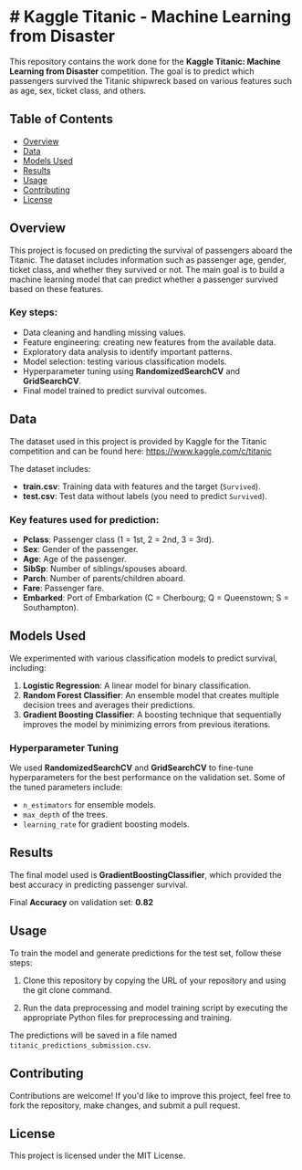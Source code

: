 # # Kaggle Titanic - Machine Learning from Disaster

This repository contains the work done for the **Kaggle Titanic: Machine Learning from Disaster** competition. The goal is to predict which passengers survived the Titanic shipwreck based on various features such as age, sex, ticket class, and others.

## Table of Contents
- [Overview](#overview)
- [Data](#data)
- [Models Used](#models-used)
- [Results](#results)
- [Usage](#usage)
- [Contributing](#contributing)
- [License](#license)

## Overview

This project is focused on predicting the survival of passengers aboard the Titanic. The dataset includes information such as passenger age, gender, ticket class, and whether they survived or not. The main goal is to build a machine learning model that can predict whether a passenger survived based on these features.

### Key steps:
- Data cleaning and handling missing values.
- Feature engineering: creating new features from the available data.
- Exploratory data analysis to identify important patterns.
- Model selection: testing various classification models.
- Hyperparameter tuning using **RandomizedSearchCV** and **GridSearchCV**.
- Final model trained to predict survival outcomes.

## Data

The dataset used in this project is provided by Kaggle for the Titanic competition and can be found here: https://www.kaggle.com/c/titanic

The dataset includes:
- **train.csv**: Training data with features and the target (`Survived`).
- **test.csv**: Test data without labels (you need to predict `Survived`).

### Key features used for prediction:
- **Pclass**: Passenger class (1 = 1st, 2 = 2nd, 3 = 3rd).
- **Sex**: Gender of the passenger.
- **Age**: Age of the passenger.
- **SibSp**: Number of siblings/spouses aboard.
- **Parch**: Number of parents/children aboard.
- **Fare**: Passenger fare.
- **Embarked**: Port of Embarkation (C = Cherbourg; Q = Queenstown; S = Southampton).

## Models Used

We experimented with various classification models to predict survival, including:

1. **Logistic Regression**: A linear model for binary classification.
2. **Random Forest Classifier**: An ensemble model that creates multiple decision trees and averages their predictions.
3. **Gradient Boosting Classifier**: A boosting technique that sequentially improves the model by minimizing errors from previous iterations.

### Hyperparameter Tuning

We used **RandomizedSearchCV** and **GridSearchCV** to fine-tune hyperparameters for the best performance on the validation set. Some of the tuned parameters include:
- `n_estimators` for ensemble models.
- `max_depth` of the trees.
- `learning_rate` for gradient boosting models.

## Results

The final model used is **GradientBoostingClassifier**, which provided the best accuracy in predicting passenger survival.

Final **Accuracy** on validation set: **0.82**

## Usage

To train the model and generate predictions for the test set, follow these steps:

1. Clone this repository by copying the URL of your repository and using the git clone command.

2. Run the data preprocessing and model training script by executing the appropriate Python files for preprocessing and training.

The predictions will be saved in a file named `titanic_predictions_submission.csv`.

## Contributing

Contributions are welcome! If you'd like to improve this project, feel free to fork the repository, make changes, and submit a pull request.

## License

This project is licensed under the MIT License. 
